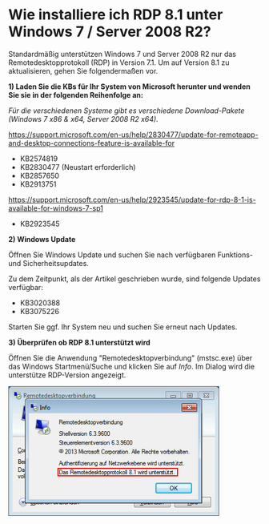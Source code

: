 # Wie installiere ich RDP 8.1 unter Windows 7 / Server 2008 R2?

Standardmäßig unterstützen Windows 7 und Server 2008 R2 nur das Remotedesktopprotokoll (RDP) in Version 7.1. Um auf Version 8.1 zu aktualisieren, gehen Sie folgendermaßen vor.

**1) Laden Sie die KBs für Ihr System von Microsoft herunter und wenden Sie sie in der folgenden Reihenfolge an:**

_Für die verschiedenen Systeme gibt es verschiedene Download-Pakete (Windows 7 x86 & x64, Server 2008 R2 x64)._

https://support.microsoft.com/en-us/help/2830477/update-for-remoteapp-and-desktop-connections-feature-is-available-for

- KB2574819
- KB2830477 (Neustart erforderlich)
- KB2857650
- KB2913751

https://support.microsoft.com/en-us/help/2923545/update-for-rdp-8-1-is-available-for-windows-7-sp1

- KB2923545

**2) Windows Update**

Öffnen Sie Windows Update und suchen Sie nach verfügbaren Funktions- und Sicherheitsupdates.

Zu dem Zeitpunkt, als der Artikel geschrieben wurde, sind folgende Updates verfügbar:

- KB3020388
- KB3075226

Starten Sie ggf. Ihr System neu und suchen Sie erneut nach Updates.

**3) Überprüfen ob RDP 8.1 unterstützt wird**

Öffnen Sie die Anwendung "Remotedesktopverbindung" (mstsc.exe) über das Windows Startmenü/Suche und klicken Sie auf _Info_. Im Dialog wird die unterstütze RDP-Version angezeigt.

![Windows6dot1_RDP8dot1](../../_images/Windows6dot1_RDP8dot1.de-DE.png)